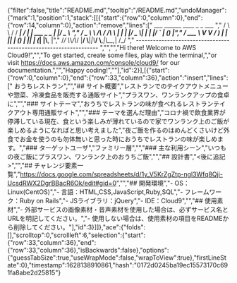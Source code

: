 {"filter":false,"title":"README.md","tooltip":"/README.md","undoManager":{"mark":1,"position":1,"stack":[[{"start":{"row":0,"column":0},"end":{"row":14,"column":0},"action":"remove","lines":["         ___        ______     ____ _                 _  ___  ","        / \\ \\      / / ___|   / ___| | ___  _   _  __| |/ _ \\ ","       / _ \\ \\ /\\ / /\\___ \\  | |   | |/ _ \\| | | |/ _` | (_) |","      / ___ \\ V  V /  ___) | | |___| | (_) | |_| | (_| |\\__, |","     /_/   \\_\\_/\\_/  |____/   \\____|_|\\___/ \\__,_|\\__,_|  /_/ "," ----------------------------------------------------------------- ","","","Hi there! Welcome to AWS Cloud9!","","To get started, create some files, play with the terminal,","or visit https://docs.aws.amazon.com/console/cloud9/ for our documentation.","","Happy coding!",""],"id":2}],[{"start":{"row":0,"column":0},"end":{"row":33,"column":36},"action":"insert","lines":[" おうちレストラン","","## サイト概要","レストランでのテイクアウトメニューや惣菜、冷凍食品を販売する通販サイト","プラスワン、ワンランクアップの食卓に","","### サイトテーマ","おうちでレストランの味が食べれるレストランテイクアウト専用通販サイト","","### テーマを選んだ理由","コロナ禍で飲食業界が停滞している現在、食という楽しみが薄れているので家でワンランク上のご飯が楽しめるようになればと思い考えました","夜ご飯を作るのはめんどくさいけど外食でお金を使うのも勿体無いと思った時におうちでレストランの味が楽しめます。","### ターゲットユーザ","ファミリー層","","### 主な利用シーン","いつもの夜ご飯にプラスワン、ワンランク上のおうちご飯","","## 設計書","<後に追記>","","## チャレンジ要素一覧","<https://docs.google.com/spreadsheets/d/1y_V5KrZgZtp-ngl3Wfq8Qji-UcsdRWX2DgrBBacR6Ok/edit#gid=0>","","## 開発環境","- OS：Linux(CentOS)","- 言語：HTML,CSS,JavaScript,Ruby,SQL","- フレームワーク：Ruby on Rails","- JSライブラリ：jQuery","- IDE：Cloud9","","## 使用素材","- 外部サービスの画像素材・音声素材を使用した場合は、必ずサービス名とURLを明記してください。","- 使用しない場合は、使用素材の項目をREADMEから削除してください。"],"id":3}]]},"ace":{"folds":[],"scrolltop":0,"scrollleft":6,"selection":{"start":{"row":33,"column":36},"end":{"row":33,"column":36},"isBackwards":false},"options":{"guessTabSize":true,"useWrapMode":false,"wrapToView":true},"firstLineState":0},"timestamp":1628138910861,"hash":"0172d0245ba19ec15573170c691fa8abe2d25815"}